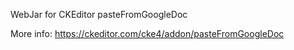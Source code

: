 WebJar for CKEditor pasteFromGoogleDoc

More info: https://ckeditor.com/cke4/addon/pasteFromGoogleDoc
